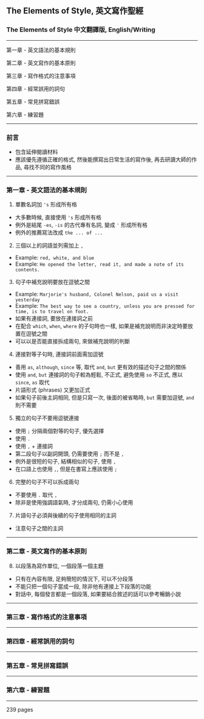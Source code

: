 ## The Elements of Style, 英文寫作聖經

### The Elements of Style 中文翻譯版, English/Writing

---

第一章 - 英文語法的基本規則

第二章 - 英文寫作的基本原則

第三章 - 寫作格式的注意事項

第四章 - 經常誤用的詞句

第五章 - 常見拼寫錯誤

第六章 - 練習題

---

### 前言

- 包含延伸閱讀材料
- 應該優先遵循正確的格式, 然後能撰寫出日常生活的寫作後, 再去研讀大師的作品, 尋找不同的寫作風格

---

### 第一章 - 英文語法的基本規則

1. 單數名詞加 `'s` 形成所有格

- 大多數時候, 直接使用 `'s` 形成所有格
- 例外是結尾 `-es`, `-is` 的古代專有名詞, 變成 `'` 形成所有格
- 例外的推薦寫法改成 `the ... of ...`

2. 三個以上的詞語並列需加上 `,`

- Example: `red, white, and blue`
- Example: `He opened the letter, read it, and made a note of its contents.`

3. 句子中補充說明要放在逗號之間

- Example: `Marjorie's husband, Colonel Nelson, paid us a visit yesterday`
- Example: `The best way to see a country, unless you are pressed for time, is to travel on foot.`
- 如果有連接詞, 要放在連接詞之前
- 在配合 `which`, `when`, `where` 的子句時也一樣, 如果是補充說明而非決定時要放置在逗號之間
- 可以以是否能直接拆成兩句, 來做補充說明的判斷

4. 連接對等子句時, 連接詞前面需加逗號

- 善用 `as`, `although`, `since` 等, 取代 `and`, `but` 更有效的描述句子之間的關係
- 使用 `and`, `but` 連接詞的句子較為輕鬆, 不正式, 避免使用 `so` 不正式, 應以 `since`, `as` 取代
- 片語形式 (phrases) 又更加正式
- 如果句子前後主詞相同, 但是只寫一次, 後面的被省略時, `but` 需要加逗號, `and` 則不需要

5. 獨立的句子不要用逗號連接

- 使用 `;` 分隔兩個對等的句子, 優先選擇
- 使用 `.`
- 使用 `,` + 連接詞
- 第二段句子以副詞開頭, 仍需要使用 `;` 而不是 `,`
- 例外是很短的句子, 結構相似的句子, 使用 `,`
- 在口語上也使用 `,`, 但是在書寫上應該使用 `;`

6. 完整的句子不可以拆成兩句

- 不要使用 `.` 取代 `,`
- 除非是使用強調語氣時, 才分成兩句, 仍需小心使用

7. 片語句子必須與後續的句子使用相同的主詞

- 注意句子之間的主詞

---

### 第二章 - 英文寫作的基本原則

8. 以段落為寫作單位, 一個段落一個主題

- 只有在內容有限, 足夠簡短的情況下, 可以不分段落
- 不能只把一個句子當成一段, 除非他有連接上下段落的功能
- 對話中, 每個發言都是一個段落, 如果要結合敘述的話可以參考暢銷小說

---

### 第三章 - 寫作格式的注意事項

---

### 第四章 - 經常誤用的詞句

---

### 第五章 - 常見拼寫錯誤

---

### 第六章 - 練習題

---

239 pages
